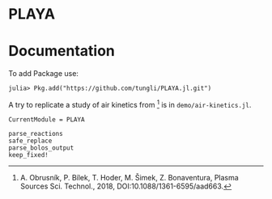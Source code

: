# PLAYA

# Documentation

To add Package use:
```
julia> Pkg.add("https://github.com/tungli/PLAYA.jl.git")
```

A try to replicate a study of air kinetics from [^1] is in `demo/air-kinetics.jl`.


```@meta
CurrentModule = PLAYA
```

```@docs
parse_reactions
safe_replace
parse_bolos_output
keep_fixed!
```


[^1]: A. Obrusník, P. Bílek, T. Hoder, M. Šimek, Z. Bonaventura, Plasma Sources Sci. Technol., 2018, DOI:10.1088/1361-6595/aad663. 
